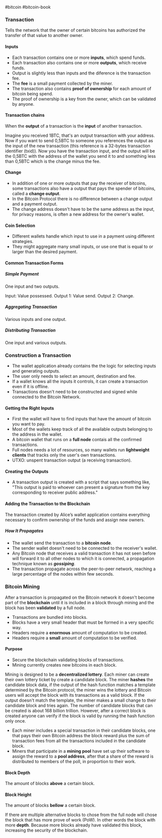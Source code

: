 #bitcoin #bitcoin-book 

### Transaction
Tells the network that the owner of certain bitcoins has authorized the transfer of that value to another owner.

#### Inputs
- Each transaction contains one or more **inputs**, which spend funds.
- Each transaction also contains one or more **outputs**, which receive funds.
- Output is slightly less than inputs and the diference is the transaction fee.
- The **fee** is a small payment collected by the miner.
- The transaction also contains **proof of ownership** for each amount of bitcoin being spend.
- The proof of ownership is a key from the owner, which can be validated by anyone.

#### Transaction chains
When the **output** of a transaction is the **input** of another transaction.

Imagine you received 1BTC, that's an output transaction with your address. Now if you want to send 0,5BTC to someone you references the output as the input of the new transaction (this reference is a 32-bytes transaction identifier (txid)). Now you have the transaction input, and the output will be the 0,5BTC with the address of the wallet you send it to and something less than 0,5BTC which is the change minus the fee.

#### Change
- In addition of one or more outputs that pay the receiver of bitcoins, some transactions also have a output that pays the spender of bitcoins, called a **change output**.
- In the Bitcoin Protocol there is no difference between a change output and a payment output.
- The change address doesn't have to be the same address as the input, for privacy reasons, is often a new address for the owner's wallet.

#### Coin Selection
- Different wallets handle which input to use in a payment using different strategies.
- They might aggregate many small inputs, or use one that is equal to or larger than the desired payment.

#### Common Transaction Forms

##### Simple Payment
One input and two outputs.

Input: Value possessed.
Output 1: Value send.
Output 2: Change.

##### Aggregating Transaction
Various inputs and one output.

##### Distributing Transaction
One input and various outputs.

### Construction a Transaction

- The wallet application already contains the the logic for selecting inputs and generating outputs.
- The user only needs to select an amount, destination and fee.
- If a wallet knows all the inputs it controls, it can create a transaction even if it is offline.
- Transactions doesn't need to be constructed and signed while connected to the Bitcoin Network.

#### Getting  the Right Inputs

- First the wallet will have to find inputs that have the amount of bitcoin you want to pay.
- Most of the wallets keep track of all the available outputs belonging to the address in the wallet.
- A bitcoin wallet that runs on a **full node** contais all the confirmed transactions.
- Full nodes needs a lot of resources, so many wallets run **lightweight clients** that tracks only the user's own transactions.
- UTXO: unspent transaction output (a receiving transaction).

#### Creating the Outputs

- A transaction output is created with a script that says something like, "This output is paid to whoever can present a signature from the key corresponding to receiver public address."

#### Adding the Transaction to the Blockchain

The transaction created by Alice’s wallet application contains everything necessary to confirm ownership of the funds and assign new owners.

##### How It Propagates

- The wallet send the transaction to a **bitcoin node**.
- The sender wallet doesn't need to be connected to the receiver's wallet.
- Any Bitcoin node that receives a valid transaction it has not seen before will forward it to all other nodes to which it is connected, a propagation technique known as **_gossiping_**.
- The transaction propagate across the peer-to-peer network, reaching a large percentage of the nodes within few seconds.

### Bitcoin Mining

After a transaction is propagated on the Bitcoin network it doesn't become part of the **blockchain** until it is included in a block through mining and the block has been **validated** by a full node.

- Transactions are bundled into blocks.
- Blocks have a very small header that must be formed in a very specific way.
- Headers require a **enormous** amount of computation to be created.
- Headers require a **small** amount of computation to be verified.

#### Purpose

- Secure the blockchain validating blocks of transactions.
- Mining currently creates new bitcoins in each block.

Mining is designed to be a **decentralized lottery**. Each miner can create their own lottery ticket by create a candidate block. The miner **hashes** the candidate block data, if the output of the hash function matches a template determined by the Bitcoin protocol, the miner wins the lottery and Bitcoin users will accept the block with its transactions as a valid block. If the output doesn't match the template, the miner makes a small change to their candidate block and tries again.
The number of candidate blocks that can be created is about 168 billion trillion.
However, after a correct block is created anyone can verify if the block is valid by running the hash function only once.

- Each miner includes a special transaction in their candidate blocks, one that pays their own Bitcoin address the block reward plus the sum of transaction fees from all the transactions included in the candidate block.
- Miners that participate in a **mining pool** have set up their software to assign the reward to a **pool address**, after that a share of the reward is distributed to members of the poll, in proportion to their work.

#### Block Depth
The amount of blocks **above** a certain block.

#### Block Height
The amount of blocks **bellow** a certain block.

If there are multiple alternative blocks to chose from the full node will chose the block that has more prove of work (PoW). In other words the block with more **depth**. Because more blocks already have validated this block, increasing the security of the blockchain.
